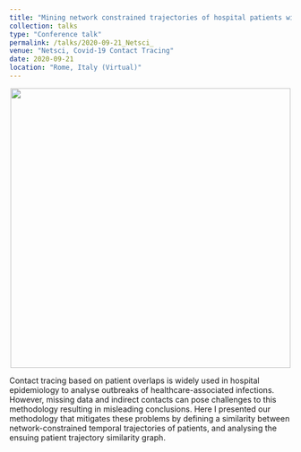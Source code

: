 ```yaml
---
title: "Mining network constrained trajectories of hospital patients with healthcare-associated infections"
collection: talks
type: "Conference talk"
permalink: /talks/2020-09-21_Netsci_
venue: "Netsci, Covid-19 Contact Tracing"
date: 2020-09-21
location: "Rome, Italy (Virtual)"
---
```


<p align="center">
  <img src="/images/talks/Trajectory_Drawing_v2.png" width="500px"/>
</p>

Contact tracing based on patient overlaps is widely used in hospital epidemiology to analyse outbreaks of healthcare-associated infections. However, missing data and indirect contacts can pose challenges to this methodology resulting in misleading conclusions. Here I presented our methodology that mitigates these problems by defining a similarity between network-constrained temporal trajectories of patients, and analysing the ensuing patient trajectory similarity graph. 


<!--more-->
